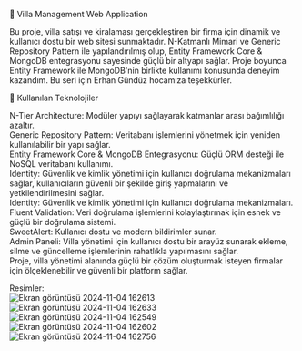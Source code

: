 🌟 Villa Management Web Application

Bu proje, villa satışı ve kiralaması gerçekleştiren bir firma için dinamik ve kullanıcı dostu bir web sitesi sunmaktadır. N-Katmanlı Mimari ve Generic Repository Pattern ile yapılandırılmış olup, Entity Framework Core & MongoDB entegrasyonu sayesinde güçlü bir altyapı sağlar. Proje boyunca Entity Framework ile MongoDB'nin birlikte kullanımı konusunda deneyim kazandım. Bu seri için Erhan Gündüz hocamıza teşekkürler.

🚀 Kullanılan Teknolojiler

N-Tier Architecture: Modüler yapıyı sağlayarak katmanlar arası bağımlılığı azaltır.<br>
Generic Repository Pattern: Veritabanı işlemlerini yönetmek için yeniden kullanılabilir bir yapı sağlar.<br>
Entity Framework Core & MongoDB Entegrasyonu: Güçlü ORM desteği ile NoSQL veritabanı kullanımı.<br>
Identity: Güvenlik ve kimlik yönetimi için kullanıcı doğrulama mekanizmaları sağlar, kullanıcıların güvenli bir şekilde giriş yapmalarını ve yetkilendirilmesini sağlar.<br>
Identity: Güvenlik ve kimlik yönetimi için kullanıcı doğrulama mekanizmaları.<br>
Fluent Validation: Veri doğrulama işlemlerini kolaylaştırmak için esnek ve güçlü bir doğrulama sistemi.<br>
SweetAlert: Kullanıcı dostu ve modern bildirimler sunar.<br>
Admin Paneli: Villa yönetimi için kullanıcı dostu bir arayüz sunarak ekleme, silme ve güncelleme işlemlerinin rahatlıkla yapılmasını sağlar.<br>
Proje, villa yönetimi alanında güçlü bir çözüm oluşturmak isteyen firmalar için ölçeklenebilir ve güvenli bir platform sağlar.<br>


Resimler: <br>
![Ekran görüntüsü 2024-11-04 162613](https://github.com/user-attachments/assets/130f7160-ec4c-4462-8683-2d4446a2820e)<br>
![Ekran görüntüsü 2024-11-04 162633](https://github.com/user-attachments/assets/2ab90933-9afa-4ac7-8f53-c3317a5b8399)<br>
![Ekran görüntüsü 2024-11-04 162549](https://github.com/user-attachments/assets/4b7acb6d-e878-42e2-87ee-f15c8ceb10bd)<br>
![Ekran görüntüsü 2024-11-04 162602](https://github.com/user-attachments/assets/e6437192-b9f8-4476-9259-f720cb34b38e)<br>
![Ekran görüntüsü 2024-11-04 162756](https://github.com/user-attachments/assets/17106e29-1ec4-4c42-aa56-724859688b41)<br>
